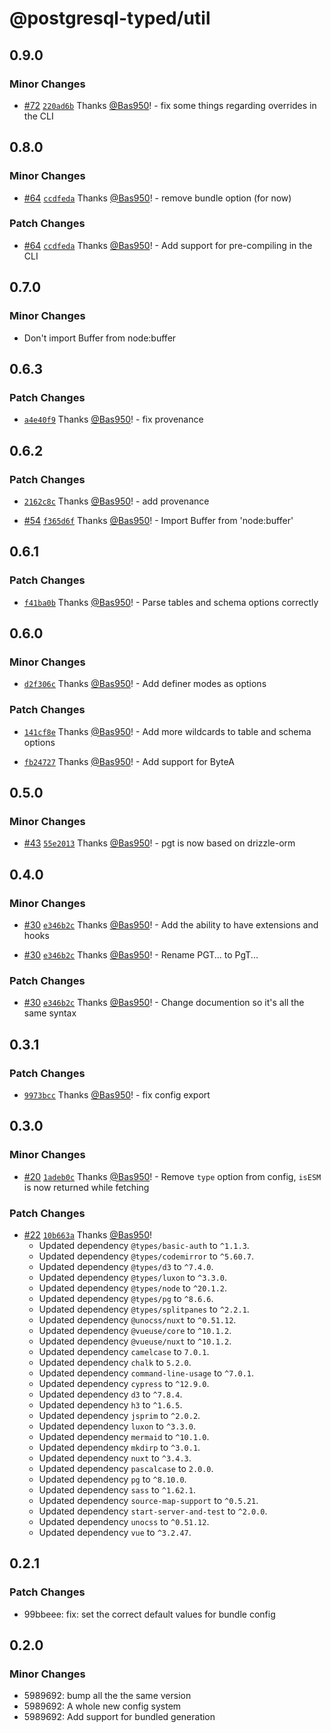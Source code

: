 # @postgresql-typed/util

## 0.9.0

### Minor Changes

- [#72](https://github.com/PostgreSQL-Typed/PostgreSQL-Typed/pull/72) [`220ad6b`](https://github.com/PostgreSQL-Typed/PostgreSQL-Typed/commit/220ad6bc61b8c8c734ec43977cd87eaa0f6db45b) Thanks [@Bas950](https://github.com/Bas950)! - fix some things regarding overrides in the CLI

## 0.8.0

### Minor Changes

- [#64](https://github.com/PostgreSQL-Typed/PostgreSQL-Typed/pull/64) [`ccdfeda`](https://github.com/PostgreSQL-Typed/PostgreSQL-Typed/commit/ccdfeda0889527bf1b20f5376f53f31cdd02ec4f) Thanks [@Bas950](https://github.com/Bas950)! - remove bundle option (for now)

### Patch Changes

- [#64](https://github.com/PostgreSQL-Typed/PostgreSQL-Typed/pull/64) [`ccdfeda`](https://github.com/PostgreSQL-Typed/PostgreSQL-Typed/commit/ccdfeda0889527bf1b20f5376f53f31cdd02ec4f) Thanks [@Bas950](https://github.com/Bas950)! - Add support for pre-compiling in the CLI

## 0.7.0

### Minor Changes

- Don't import Buffer from node:buffer

## 0.6.3

### Patch Changes

- [`a4e40f9`](https://github.com/PostgreSQL-Typed/PostgreSQL-Typed/commit/a4e40f98b56cff64a1cd70d63fd11885c37a2d28) Thanks [@Bas950](https://github.com/Bas950)! - fix provenance

## 0.6.2

### Patch Changes

- [`2162c8c`](https://github.com/PostgreSQL-Typed/PostgreSQL-Typed/commit/2162c8c01c68a0e6540fe804e2d3dd891931ed2c) Thanks [@Bas950](https://github.com/Bas950)! - add provenance

- [#54](https://github.com/PostgreSQL-Typed/PostgreSQL-Typed/pull/54) [`f365d6f`](https://github.com/PostgreSQL-Typed/PostgreSQL-Typed/commit/f365d6f5ccc22a69db3db044676ff8c5d3c72edf) Thanks [@Bas950](https://github.com/Bas950)! - Import Buffer from 'node:buffer'

## 0.6.1

### Patch Changes

- [`f41ba0b`](https://github.com/PostgreSQL-Typed/PostgreSQL-Typed/commit/f41ba0b1a93fb86577297384589b2c928adc9c29) Thanks [@Bas950](https://github.com/Bas950)! - Parse tables and schema options correctly

## 0.6.0

### Minor Changes

- [`d2f306c`](https://github.com/PostgreSQL-Typed/PostgreSQL-Typed/commit/d2f306cb908d86d4615195949f9fbcb1e8ab0e97) Thanks [@Bas950](https://github.com/Bas950)! - Add definer modes as options

### Patch Changes

- [`141cf8e`](https://github.com/PostgreSQL-Typed/PostgreSQL-Typed/commit/141cf8e9c17cdb91ab1c9f5461065c0b3b75e48c) Thanks [@Bas950](https://github.com/Bas950)! - Add more wildcards to table and schema options

- [`fb24727`](https://github.com/PostgreSQL-Typed/PostgreSQL-Typed/commit/fb24727a22126012c8d884735c03f8eec4791315) Thanks [@Bas950](https://github.com/Bas950)! - Add support for ByteA

## 0.5.0

### Minor Changes

- [#43](https://github.com/PostgreSQL-Typed/PostgreSQL-Typed/pull/43) [`55e2013`](https://github.com/PostgreSQL-Typed/PostgreSQL-Typed/commit/55e201338a0283bfee5208bbc07bf7613a00f8f9) Thanks [@Bas950](https://github.com/Bas950)! - pgt is now based on drizzle-orm

## 0.4.0

### Minor Changes

- [#30](https://github.com/PostgreSQL-Typed/PostgreSQL-Typed/pull/30) [`e346b2c`](https://github.com/PostgreSQL-Typed/PostgreSQL-Typed/commit/e346b2cb4b7b6a35bb44ac14506640385264b52e) Thanks [@Bas950](https://github.com/Bas950)! - Add the ability to have extensions and hooks

- [#30](https://github.com/PostgreSQL-Typed/PostgreSQL-Typed/pull/30) [`e346b2c`](https://github.com/PostgreSQL-Typed/PostgreSQL-Typed/commit/e346b2cb4b7b6a35bb44ac14506640385264b52e) Thanks [@Bas950](https://github.com/Bas950)! - Rename PGT... to PgT...

### Patch Changes

- [#30](https://github.com/PostgreSQL-Typed/PostgreSQL-Typed/pull/30) [`e346b2c`](https://github.com/PostgreSQL-Typed/PostgreSQL-Typed/commit/e346b2cb4b7b6a35bb44ac14506640385264b52e) Thanks [@Bas950](https://github.com/Bas950)! - Change documention so it's all the same syntax

## 0.3.1

### Patch Changes

- [`9973bcc`](https://github.com/PostgreSQL-Typed/PostgreSQL-Typed/commit/9973bcc9a8c3ce26a980d099d920e7460b147481) Thanks [@Bas950](https://github.com/Bas950)! - fix config export

## 0.3.0

### Minor Changes

- [#20](https://github.com/PostgreSQL-Typed/PostgreSQL-Typed/pull/20) [`1adeb0c`](https://github.com/PostgreSQL-Typed/PostgreSQL-Typed/commit/1adeb0cda9852d193aa4b6807d039808f533affe) Thanks [@Bas950](https://github.com/Bas950)! - Remove `type` option from config, `isESM` is now returned while fetching

### Patch Changes

- [#22](https://github.com/PostgreSQL-Typed/PostgreSQL-Typed/pull/22) [`10b663a`](https://github.com/PostgreSQL-Typed/PostgreSQL-Typed/commit/10b663a1631b81cdfca2a2da61512d8880807cf3) Thanks [@Bas950](https://github.com/Bas950)!
  - Updated dependency `@types/basic-auth` to `^1.1.3`.
  - Updated dependency `@types/codemirror` to `^5.60.7`.
  - Updated dependency `@types/d3` to `^7.4.0`.
  - Updated dependency `@types/luxon` to `^3.3.0`.
  - Updated dependency `@types/node` to `^20.1.2`.
  - Updated dependency `@types/pg` to `^8.6.6`.
  - Updated dependency `@types/splitpanes` to `^2.2.1`.
  - Updated dependency `@unocss/nuxt` to `^0.51.12`.
  - Updated dependency `@vueuse/core` to `^10.1.2`.
  - Updated dependency `@vueuse/nuxt` to `^10.1.2`.
  - Updated dependency `camelcase` to `7.0.1`.
  - Updated dependency `chalk` to `5.2.0`.
  - Updated dependency `command-line-usage` to `^7.0.1`.
  - Updated dependency `cypress` to `^12.9.0`.
  - Updated dependency `d3` to `^7.8.4`.
  - Updated dependency `h3` to `^1.6.5`.
  - Updated dependency `jsprim` to `^2.0.2`.
  - Updated dependency `luxon` to `^3.3.0`.
  - Updated dependency `mermaid` to `^10.1.0`.
  - Updated dependency `mkdirp` to `^3.0.1`.
  - Updated dependency `nuxt` to `^3.4.3`.
  - Updated dependency `pascalcase` to `2.0.0`.
  - Updated dependency `pg` to `^8.10.0`.
  - Updated dependency `sass` to `^1.62.1`.
  - Updated dependency `source-map-support` to `^0.5.21`.
  - Updated dependency `start-server-and-test` to `^2.0.0`.
  - Updated dependency `unocss` to `^0.51.12`.
  - Updated dependency `vue` to `^3.2.47`.

## 0.2.1

### Patch Changes

- 99bbeee: fix: set the correct default values for bundle config

## 0.2.0

### Minor Changes

- 5989692: bump all the the same version
- 5989692: A whole new config system
- 5989692: Add support for bundled generation
